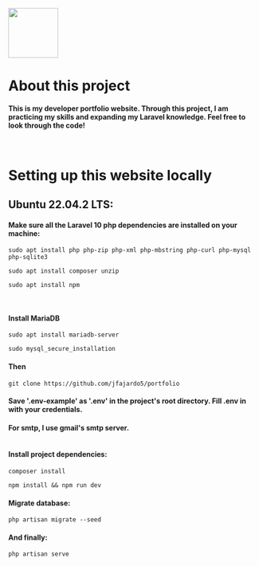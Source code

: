 <p align="left"><a href="https://jfajardo.net" target="_blank"><img src="https://jfajardo.net/images/applogo.png" width="100"></a></p>


# About this project

#### This is my developer portfolio website. Through this project, I am practicing my skills and expanding my Laravel knowledge. Feel free to look through the code!
<br/>

# Setting up this website locally




## Ubuntu 22.04.2 LTS:
#### Make sure all the Laravel 10 php dependencies are installed on your machine:<br/>


```
sudo apt install php php-zip php-xml php-mbstring php-curl php-mysql php-sqlite3
```
```
sudo apt install composer unzip
```
```
sudo apt install npm
```
<br/>

#### Install MariaDB

```
sudo apt install mariadb-server
```
```
sudo mysql_secure_installation
```
#### Then
```
git clone https://github.com/jfajardo5/portfolio
```

#### Save '.env-example' as '.env' in the project's root directory. Fill .env in with your credentials.

#### For smtp, I use gmail's smtp server.<br/><br/>

#### Install project dependencies:

```
composer install
```
```
npm install && npm run dev
```

#### Migrate database:

```
php artisan migrate --seed
```
#### And finally:
```
php artisan serve
```



